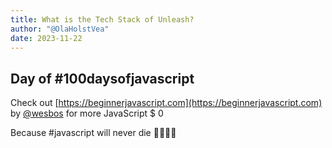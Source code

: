 ```yaml
---
title: What is the Tech Stack of Unleash?
author: "@OlaHolstVea"
date: 2023-11-22
---
```



## Day  of #100daysofjavascript

Check out [https://beginnerjavascript.com](https://beginnerjavascript.com) by
[@wesbos](https://twitter.com/wesbos)
 for more JavaScript
$ 0

Because #javascript will never die 💪🥳🏴‍☠️